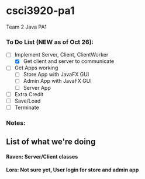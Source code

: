 # csci3920-pa1
Team 2 Java PA1

### To Do List (NEW as of Oct 26):
- [ ] Implement Server, Client, ClientWorker
  - [X] Get client and server to communicate 
- [ ] Get Apps working
  - [ ] Store App with JavaFX GUI 
  - [ ] Admin App with JavaFX GUI
  - [ ] Server App
- [ ] Extra Credit
- [ ] Save/Load
- [ ] Terminate

### Notes:

## List of what we're doing
#### Raven: Server/Client classes
#### Lora: Not sure yet, User login for store and admin app 
